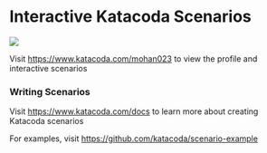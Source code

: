 # Interactive Katacoda Scenarios

[![](http://shields.katacoda.com/katacoda/mohan023/count.svg)](https://www.katacoda.com/mohan023 "Get your profile on Katacoda.com")

Visit https://www.katacoda.com/mohan023 to view the profile and interactive scenarios

### Writing Scenarios
Visit https://www.katacoda.com/docs to learn more about creating Katacoda scenarios

For examples, visit https://github.com/katacoda/scenario-example
